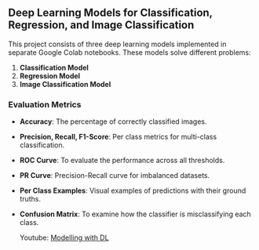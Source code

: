 ## Deep Learning Models for Classification, Regression, and Image Classification

This project consists of three deep learning models implemented in separate Google Colab notebooks. These models solve different problems:

1. **Classification Model**  
2. **Regression Model**  
3. **Image Classification Model**

### Evaluation Metrics
- **Accuracy**: The percentage of correctly classified images.
- **Precision, Recall, F1-Score**: Per class metrics for multi-class classification.
- **ROC Curve**: To evaluate the performance across all thresholds.
- **PR Curve**: Precision-Recall curve for imbalanced datasets.
- **Per Class Examples**: Visual examples of predictions with their ground truths.
- **Confusion Matrix**: To examine how the classifier is misclassifying each class.

  Youtube: [Modelling with DL](https://www.youtube.com/playlist?list=PLCGwaUpxPWO1m7xoYBLo2I4QoiSIxwcRW)
